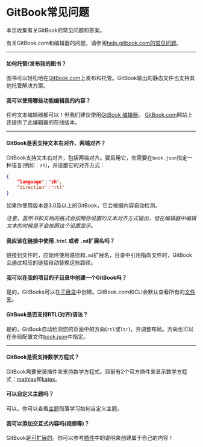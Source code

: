 # GitBook常见问题

本页收集有关GitBook的常见问题和答案。

有关GitBook.com和编辑器的问题，请参阅[help.gitbook.com的常见问题](http://help.gitbook.com/faq.html)。

---

#### 如何托管/发布我的图书？

图书可以轻松地在[GitBook.com](https://www.gitbook.com)上发布和托管。GitBook输出的静态文件也支持其他托管解决方案。

#### 我可以使用哪些功能编辑我的内容？

任何文本编辑器都可以！但我们建议使用[GitBook 编辑器](https://www.gitbook.com/editor)。 [GitBook.com](https://www.gitbook.com)网站上还提供了此编辑器的在线版本。

---

#### GitBook是否支持文本右对齐、两端对齐？

GitBook支持文本右对齐，包括两端对齐。要启用它，你需要在`book.json`指定一种语言(例如：`zh`)，并设置它的对齐方式：

```json
{
    “language"："zh"，
    “direction"："rtl"
}
```

如果你使用版本是3.0及以上的GitBook，它会根据内容自动检测。

_注意，虽然书和文档的格式会按照你设置的文本对齐方式输出，但在编辑器中编辑文本的时候是不会按照这个设置显示。_


#### 我应该在链接中使用`.html` 或者 `.md`扩展名吗？

链接到文件时，应始终使用路径和`.md`扩展名，目录中引用指向文件时，GitBook会通过相应的链接自动替换这些路径。

#### 我可以在我的项目的子目录中创建一个GitBook吗？

是的，GitBooks可以在[子目录](structure.md#subdirectory)中创建。GitBook.com和CLI会默认查看所有的[文件夹](structure.md)。

#### GitBook是否支持RTL(对齐)语法？

是的，GitBook自动检测您的页面中的方向(`rtl`或`ltr`)，并调整布局。方向也可以在全局配置文件[book.json](config.md)中指定。

---

#### GitBook是否支持数学方程式？

GitBook需要安装插件来支持数学方程式。目前有2个官方插件来显示数学方程式：[mathjax](https://plugins.gitbook.com/plugin/mathjax)和[katex](https://plugins.gitbook.com/plugin/katex)。

#### 可以自定义主题吗？

可以，你可以查看[主题](themes/README.md)段落学习如何自定义主题。

#### 我可以添加交互式内容吗(视频等)？

GitBook是[可扩展的](plugins/README.md)。你可以参考[插件](https://plugins.gitbook.com)中的说明来创建属于自己的内容！

